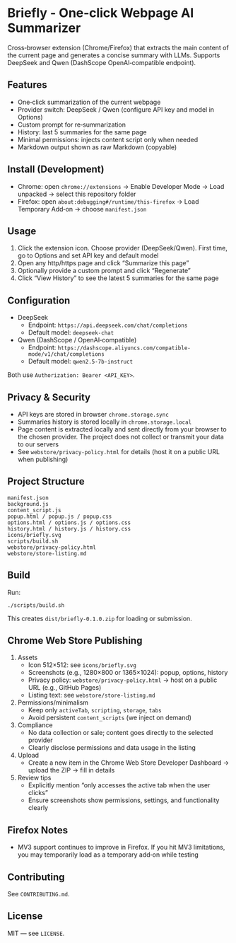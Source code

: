 # Briefly - One‑click Webpage AI Summarizer

Cross‑browser extension (Chrome/Firefox) that extracts the main content of the current page and generates a concise summary with LLMs. Supports DeepSeek and Qwen (DashScope OpenAI‑compatible endpoint).

## Features
- One‑click summarization of the current webpage
- Provider switch: DeepSeek / Qwen (configure API key and model in Options)
- Custom prompt for re‑summarization
- History: last 5 summaries for the same page
- Minimal permissions: injects content script only when needed
- Markdown output shown as raw Markdown (copyable)

## Install (Development)
- Chrome: open `chrome://extensions` → Enable Developer Mode → Load unpacked → select this repository folder
- Firefox: open `about:debugging#/runtime/this-firefox` → Load Temporary Add‑on → choose `manifest.json`

## Usage
1) Click the extension icon. Choose provider (DeepSeek/Qwen). First time, go to Options and set API key and default model
2) Open any http/https page and click “Summarize this page”
3) Optionally provide a custom prompt and click “Regenerate”
4) Click “View History” to see the latest 5 summaries for the same page

## Configuration
- DeepSeek
  - Endpoint: `https://api.deepseek.com/chat/completions`
  - Default model: `deepseek-chat`
- Qwen (DashScope / OpenAI‑compatible)
  - Endpoint: `https://dashscope.aliyuncs.com/compatible-mode/v1/chat/completions`
  - Default model: `qwen2.5-7b-instruct`

Both use `Authorization: Bearer <API_KEY>`.

## Privacy & Security
- API keys are stored in browser `chrome.storage.sync`
- Summaries history is stored locally in `chrome.storage.local`
- Page content is extracted locally and sent directly from your browser to the chosen provider. The project does not collect or transmit your data to our servers
- See `webstore/privacy-policy.html` for details (host it on a public URL when publishing)

## Project Structure
```
manifest.json
background.js
content_script.js
popup.html / popup.js / popup.css
options.html / options.js / options.css
history.html / history.js / history.css
icons/briefly.svg
scripts/build.sh
webstore/privacy-policy.html
webstore/store-listing.md
```

## Build
Run:
```
./scripts/build.sh
```
This creates `dist/briefly-0.1.0.zip` for loading or submission.

## Chrome Web Store Publishing
1) Assets
   - Icon 512×512: see `icons/briefly.svg`
   - Screenshots (e.g., 1280×800 or 1365×1024): popup, options, history
   - Privacy policy: `webstore/privacy-policy.html` → host on a public URL (e.g., GitHub Pages)
   - Listing text: see `webstore/store-listing.md`
2) Permissions/minimalism
   - Keep only `activeTab`, `scripting`, `storage`, `tabs`
   - Avoid persistent `content_scripts` (we inject on demand)
3) Compliance
   - No data collection or sale; content goes directly to the selected provider
   - Clearly disclose permissions and data usage in the listing
4) Upload
   - Create a new item in the Chrome Web Store Developer Dashboard → upload the ZIP → fill in details
5) Review tips
   - Explicitly mention “only accesses the active tab when the user clicks”
   - Ensure screenshots show permissions, settings, and functionality clearly

## Firefox Notes
- MV3 support continues to improve in Firefox. If you hit MV3 limitations, you may temporarily load as a temporary add‑on while testing

## Contributing
See `CONTRIBUTING.md`.

## License
MIT — see `LICENSE`.
